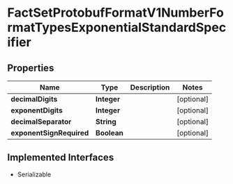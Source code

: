 

# FactSetProtobufFormatV1NumberFormatTypesExponentialStandardSpecifier


## Properties

Name | Type | Description | Notes
------------ | ------------- | ------------- | -------------
**decimalDigits** | **Integer** |  |  [optional]
**exponentDigits** | **Integer** |  |  [optional]
**decimalSeparator** | **String** |  |  [optional]
**exponentSignRequired** | **Boolean** |  |  [optional]


## Implemented Interfaces

* Serializable


